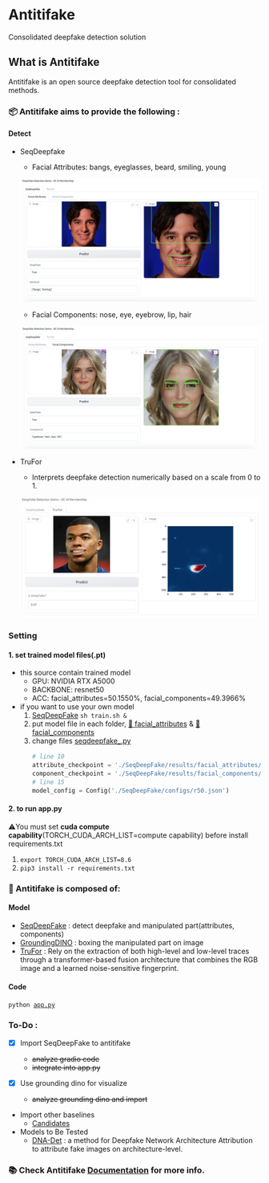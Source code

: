 # Antitifake
Consolidated deepfake detection solution
<!--
[![eBPF Emerging Project](https://img.shields.io/badge/ebpf.io-Emerging--App-success)](https://ebpf.io/projects#loxilb) [![Go Report Card](https://goreportcard.com/badge/github.com/loxilb-io/loxilb)](https://goreportcard.com/report/github.com/loxilb-io/loxilb) ![build workflow](https://github.com/loxilb-io/loxilb/actions/workflows/docker-image.yml/badge.svg) ![sanity workflow](https://github.com/loxilb-io/loxilb/actions/workflows/basic-sanity.yml/badge.svg) ![apache](https://img.shields.io/badge/license-Apache-blue.svg) [![Info][docs-shield]][docs-url] [![Slack](https://img.shields.io/badge/community-join%20slack-blue)](https://www.loxilb.io/members)  
-->

## What is Antitifake

Antitifake is an open source deepfake detection tool for consolidated methods.

### 📦 Antitifake aims to provide the following :   
#### Detect
- SeqDeepfake
    - Facial Attributes: bangs, eyeglasses, beard, smiling, young
    
    ![attributes](./.asset/attributes.png)
  
    - Facial Components: nose, eye, eyebrow, lip, hair

    ![components](./.asset/components.png)


- TruFor
    - Interprets deepfake detection numerically based on a scale from 0 to 1.

    ![trufor_result](./.asset/trufor_result.png)

### Setting
#### 1. set trained model files(.pt)
- this source contain trained model
  - GPU: NVIDIA RTX A5000
  - BACKBONE: resnet50
  - ACC: facial_attributes=50.1550%, facial_components=49.3966%
- if you want to use your own model
  1. [SeqDeepFake](https://github.com/rshaojimmy/SeqDeepFake) ```sh train.sh &```
  2. put model file in each folder, [📁 facial_attributes](./SeqDeepFake/results/facial_attributes) & [📁 facial_components](./SeqDeepFake/results/facial_components)
  3. change files [seqdeepfake_.py](./seqdeepfake_.py)
     ```python
     # line 10
     attribute_checkpoint = './SeqDeepFake/results/facial_attributes/best_model_adaptive.pt'
     component_checkpoint = './SeqDeepFake/results/facial_components/best_model_adaptive.pt'
     # line 15
     model_config = Config('./SeqDeepFake/configs/r50.json')
     ```
  
#### 2. to run app.py
⚠️You must set **cuda compute capability**(TORCH_CUDA_ARCH_LIST=compute capability) before install requirements.txt
1. ```export TORCH_CUDA_ARCH_LIST=8.6```
2. ```pip3 install -r requirements.txt```

### 🧿 Antitifake is composed of:       
#### Model
- [SeqDeepFake](https://github.com/rshaojimmy/SeqDeepFake) : detect deepfake and manipulated part(attributes, components)
- [GroundingDINO](https://github.com/IDEA-Research/GroundingDINO) : boxing the manipulated part on image
- [TruFor](https://github.com/grip-unina/TruFor) : Rely on the extraction of both high-level and low-level traces through a transformer-based fusion architecture that combines the RGB image and a learned noise-sensitive fingerprint.

#### Code
<code>python [app.py](app.py)</code>

### To-Do :       
- [x] Import SeqDeepFake to antitifake
  - ~~analyze gradio code~~
  - ~~integrate into app.py~~

- [x] Use grounding dino for visualize
  - ~~analyze grounding dino and import~~
- Import other baselines
    * [Candidates](https://github.com/Daisy-Zhang/Awesome-Deepfakes-Detection)
- Models to Be Tested
    * [DNA-Det](https://github.com/ICTMCG/DNA-Det) : a method for Deepfake Network Architecture Attribution to attribute fake images on architecture-level.



 
### 📚 Check Antitifake [Documentation](https:///) for more info.   

[docs-shield]: https://img.shields.io/badge/info-docs-blue
[docs-url]: https://loxilb-io.github.io/loxilbdocs/
[slack=shield]: https://img.shields.io/badge/Community-Join%20Slack-blue
[slack-url]: https://www.loxilb.io/members
